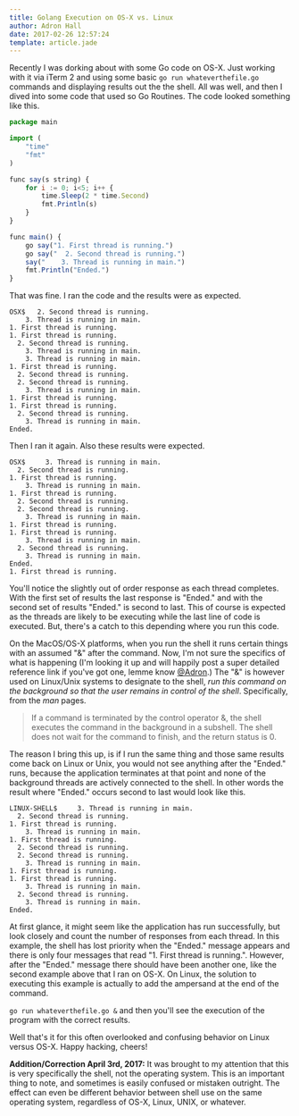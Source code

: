 ```yaml
---
title: Golang Execution on OS-X vs. Linux
author: Adron Hall
date: 2017-02-26 12:57:24
template: article.jade
---
```

Recently I was dorking about with some Go code on OS-X. Just working with it via iTerm 2 and using some basic `go run whateverthefile.go` commands and displaying results out the the shell. All was well, and then I dived into some code that used so Go Routines. The code looked something like this.

```javascript
package main

import (
	"time"
	"fmt"
)

func say(s string) {
	for i := 0; i<5; i++ {
		time.Sleep(2 * time.Second)
		fmt.Println(s)
	}
}

func main() {
	go say("1. First thread is running.")
	go say("  2. Second thread is running.")
	say("    3. Thread is running in main.")
	fmt.Println("Ended.")
}
```

<span class="more"></span>

That was fine. I ran the code and the results were as expected.

```shell-script
OSX$   2. Second thread is running.
    3. Thread is running in main.
1. First thread is running.
1. First thread is running.
  2. Second thread is running.
    3. Thread is running in main.
    3. Thread is running in main.
1. First thread is running.
  2. Second thread is running.
  2. Second thread is running.
    3. Thread is running in main.
1. First thread is running.
1. First thread is running.
  2. Second thread is running.
    3. Thread is running in main.
Ended.
```

Then I ran it again. Also these results were expected.

```shell-script
OSX$     3. Thread is running in main.
  2. Second thread is running.
1. First thread is running.
    3. Thread is running in main.
1. First thread is running.
  2. Second thread is running.
  2. Second thread is running.
    3. Thread is running in main.
1. First thread is running.
1. First thread is running.
    3. Thread is running in main.
  2. Second thread is running.
    3. Thread is running in main.
Ended.
1. First thread is running.
```

You'll notice the slightly out of order response as each thread completes. With the first set of results the last response is "Ended." and with the second set of results "Ended." is second to last. This of course is expected as the threads are likely to be executing while the last line of code is executed. But, there's a catch to this depending where you run this code.

On the MacOS/OS-X platforms, when you run the shell it runs certain things with an assumed "&" after the command. Now, I'm not sure the specifics of what is happening (I'm looking it up and will happily post a super detailed reference link if you've got one, lemme know [@Adron](https://twitter.com/adron).) The "&" is however used on Linux/Unix systems to designate to the shell, *run this command on the background so that the user remains in control of the shell*. Specifically, from the *man* pages.
 
 > If a command is terminated by the control operator &, the shell executes the command in the background in a subshell. The shell does not wait for the command to finish, and the return status is 0.

The reason I bring this up, is if I run the same thing and those same results come back on Linux or Unix, you would not see anything after the "Ended." runs, because the application terminates at that point and none of the background threads are actively connected to the shell. In other words the result where "Ended." occurs second to last would look like this.

```shell-script
LINUX-SHELL$     3. Thread is running in main.
  2. Second thread is running.
1. First thread is running.
    3. Thread is running in main.
1. First thread is running.
  2. Second thread is running.
  2. Second thread is running.
    3. Thread is running in main.
1. First thread is running.
1. First thread is running.
    3. Thread is running in main.
  2. Second thread is running.
    3. Thread is running in main.
Ended.
```

At first glance, it might seem like the application has run successfully, but look closely and count the number of responses from each thread. In this example, the shell has lost priority when the "Ended." message appears and there is only four messages that read "1. First thread is running.". However, after the "Ended." message there should have been another one, like the second example above that I ran on OS-X. On Linux, the solution to executing this example is actually to add the ampersand at the end of the command.

`go run whateverthefile.go &` and then you'll see the execution of the program with the correct results.

Well that's it for this often overlooked and confusing behavior on Linux versus OS-X. Happy hacking, cheers!

**Addition/Correction April 3rd, 2017:** It was brought to my attention that this is very specifically the shell, not the operating system. This is an important thing to note, and sometimes is easily confused or mistaken outright. The effect can even be different behavior between shell use on the same operating system, regardless of OS-X, Linux, UNIX, or whatever.